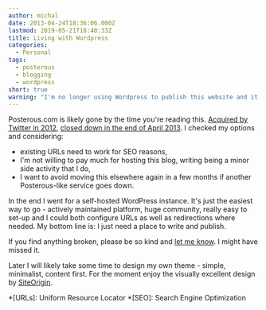 ```yaml
---
author: michal
date: 2013-04-24T18:36:06.000Z
lastmod: 2019-05-21T18:40:33Z
title: Living with Wordpress
categories:
  - Personal
tags:
  - posterous
  - blogging
  - wordpress
short: true
warning: "I'm no longer using Wordpress to publish this website and it went through several re-designs."
---
```


Posterous.com is likely gone by the time you're reading this. [Acquired by Twitter in 2012][tcposteroustwitter], [closed down in the end of April 2013][tcposterousshutdown]. I checked my options and considering:

<!--more-->

* existing URLs need to work for SEO reasons,
* I'm not willing to pay much for hosting this blog, writing being a minor side activity that I do,
* I want to avoid moving this elsewhere again in a few months if another Posterous-like service goes down.

In the end I went for a self-hosted WordPress instance. It's just the easiest way to go - actively maintained platform, huge community, really easy to set-up and I could both configure URLs as well as redirections where needed. My bottom line is: I just need a place to write and publish.

If you find anything broken, please be so kind and [let me know][twittermpaluchowski]. I might have missed it.

Later I will likely take some time to design my own theme - simple, minimalist, content first. For the moment enjoy the visually excellent design by [SiteOrigin][siteorigin].

[tcposteroustwitter]: https://techcrunch.com/2012/03/12/posterous-finds-a-home-in-the-arms-of-twitter/
[tcposterousshutdown]: https://techcrunch.com/2013/02/15/posterous-will-shut-down-on-april-30th-co-founder-garry-tan-launches-posthaven-to-save-your-sites/
[twittermpaluchowski]: https://twitter.com/mpaluchowski
[siteorigin]: https://siteorigin.com/

*[URLs]: Uniform Resource Locator
*[SEO]: Search Engine Optimization
